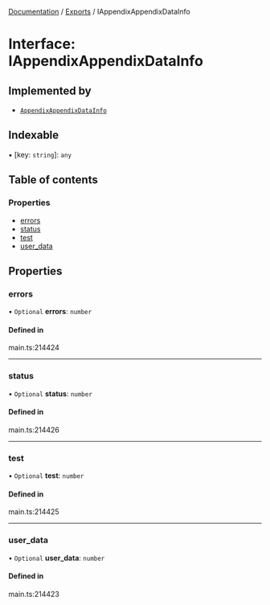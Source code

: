 [Documentation](../README.md) / [Exports](../modules.md) / IAppendixAppendixDataInfo

# Interface: IAppendixAppendixDataInfo

## Implemented by

- [`AppendixAppendixDataInfo`](../classes/AppendixAppendixDataInfo.md)

## Indexable

▪ [key: `string`]: `any`

## Table of contents

### Properties

- [errors](IAppendixAppendixDataInfo.md#errors)
- [status](IAppendixAppendixDataInfo.md#status)
- [test](IAppendixAppendixDataInfo.md#test)
- [user\_data](IAppendixAppendixDataInfo.md#user_data)

## Properties

### errors

• `Optional` **errors**: `number`

#### Defined in

main.ts:214424

___

### status

• `Optional` **status**: `number`

#### Defined in

main.ts:214426

___

### test

• `Optional` **test**: `number`

#### Defined in

main.ts:214425

___

### user\_data

• `Optional` **user\_data**: `number`

#### Defined in

main.ts:214423
